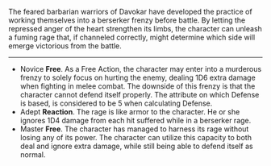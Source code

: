 The feared barbarian warriors of Davokar have developed the practice of working themselves into a berserker frenzy before battle. By letting the repressed anger of the heart strengthen its limbs, the character can unleash a fuming rage that, if channeled correctly, might determine which side will emerge victorious from the battle.

---
- Novice **Free**. As a Free Action, the character may enter into a murderous frenzy to solely focus on hurting the enemy, dealing 1D6 extra damage when fighting in melee combat. The downside of this frenzy is that the character cannot defend itself properly. The attribute on which Defense is based, is considered to be 5 when calculating Defense.
- Adept **Reaction**. The rage is like armor to the character. He or she ignores 1D4 damage from each hit suffered while in a berserker rage.
- Master **Free**. The character has managed to harness its rage without losing any of its power. The character can utilize this capacity to both deal and ignore extra damage, while still being able to defend itself as normal.